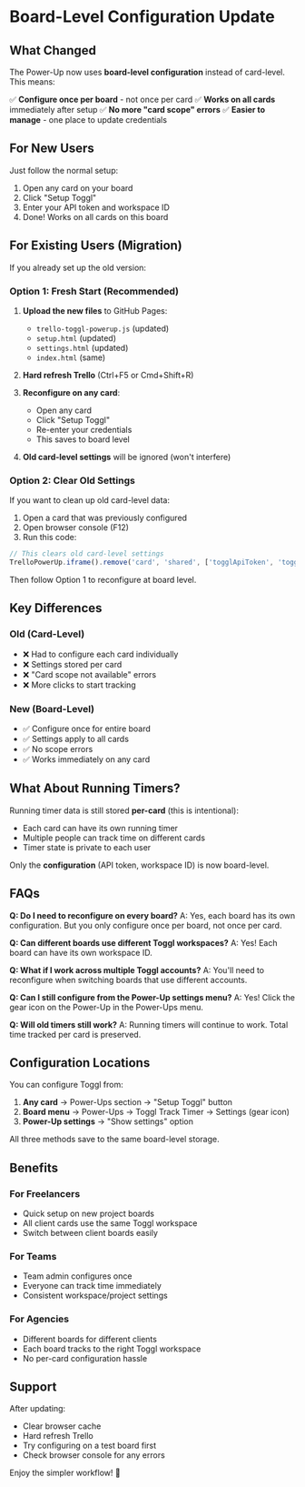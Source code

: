 # Board-Level Configuration Update

## What Changed

The Power-Up now uses **board-level configuration** instead of card-level. This means:

✅ **Configure once per board** - not once per card
✅ **Works on all cards** immediately after setup
✅ **No more "card scope" errors**
✅ **Easier to manage** - one place to update credentials

## For New Users

Just follow the normal setup:
1. Open any card on your board
2. Click "Setup Toggl"
3. Enter your API token and workspace ID
4. Done! Works on all cards on this board

## For Existing Users (Migration)

If you already set up the old version:

### Option 1: Fresh Start (Recommended)

1. **Upload the new files** to GitHub Pages:
   - `trello-toggl-powerup.js` (updated)
   - `setup.html` (updated)
   - `settings.html` (updated)
   - `index.html` (same)

2. **Hard refresh Trello** (Ctrl+F5 or Cmd+Shift+R)

3. **Reconfigure on any card**:
   - Open any card
   - Click "Setup Toggl"
   - Re-enter your credentials
   - This saves to board level

4. **Old card-level settings** will be ignored (won't interfere)

### Option 2: Clear Old Settings

If you want to clean up old card-level data:

1. Open a card that was previously configured
2. Open browser console (F12)
3. Run this code:
```javascript
// This clears old card-level settings
TrelloPowerUp.iframe().remove('card', 'shared', ['togglApiToken', 'togglWorkspaceId']);
```

Then follow Option 1 to reconfigure at board level.

## Key Differences

### Old (Card-Level)
- ❌ Had to configure each card individually
- ❌ Settings stored per card
- ❌ "Card scope not available" errors
- ❌ More clicks to start tracking

### New (Board-Level)
- ✅ Configure once for entire board
- ✅ Settings apply to all cards
- ✅ No scope errors
- ✅ Works immediately on any card

## What About Running Timers?

Running timer data is still stored **per-card** (this is intentional):
- Each card can have its own running timer
- Multiple people can track time on different cards
- Timer state is private to each user

Only the **configuration** (API token, workspace ID) is now board-level.

## FAQs

**Q: Do I need to reconfigure on every board?**
A: Yes, each board has its own configuration. But you only configure once per board, not once per card.

**Q: Can different boards use different Toggl workspaces?**
A: Yes! Each board can have its own workspace ID.

**Q: What if I work across multiple Toggl accounts?**
A: You'll need to reconfigure when switching boards that use different accounts.

**Q: Can I still configure from the Power-Up settings menu?**
A: Yes! Click the gear icon on the Power-Up in the Power-Ups menu.

**Q: Will old timers still work?**
A: Running timers will continue to work. Total time tracked per card is preserved.

## Configuration Locations

You can configure Toggl from:

1. **Any card** → Power-Ups section → "Setup Toggl" button
2. **Board menu** → Power-Ups → Toggl Track Timer → Settings (gear icon)
3. **Power-Up settings** → "Show settings" option

All three methods save to the same board-level storage.

## Benefits

### For Freelancers
- Quick setup on new project boards
- All client cards use the same Toggl workspace
- Switch between client boards easily

### For Teams
- Team admin configures once
- Everyone can track time immediately
- Consistent workspace/project settings

### For Agencies
- Different boards for different clients
- Each board tracks to the right Toggl workspace
- No per-card configuration hassle

## Support

After updating:
- Clear browser cache
- Hard refresh Trello
- Try configuring on a test board first
- Check browser console for any errors

Enjoy the simpler workflow! 🎉